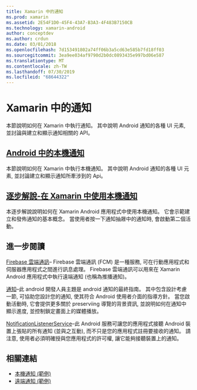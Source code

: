 ```yaml
---
title: Xamarin 中的通知
ms.prod: xamarin
ms.assetid: 2E54F1D0-45F4-43A7-B3A3-4F483B7150CB
ms.technology: xamarin-android
author: conceptdev
ms.author: crdun
ms.date: 03/01/2018
ms.openlocfilehash: 7d153491802a74ff06b3a5cd63e585b7fd18ff03
ms.sourcegitcommit: 3ea9ee034af9790d2b0dc0893435e997bd06e587
ms.translationtype: MT
ms.contentlocale: zh-TW
ms.lasthandoff: 07/30/2019
ms.locfileid: "68644322"
---
```

# <a name="notifications-in-xamarinandroid"></a>Xamarin 中的通知

本節說明如何在 Xamarin 中執行通知。 其中說明 Android 通知的各種 UI 元素, 並討論與建立和顯示通知相關的 API。

## <a name="local-notifications-in-androidlocal-notificationsmd"></a>[Android 中的本機通知](local-notifications.md)

本節說明如何在 Xamarin 中執行本機通知。 其中說明 Android 通知的各種 UI 元素, 並討論建立和顯示通知所牽涉到的 Api。

## <a name="walkthrough---using-local-notifications-in-xamarinandroidlocal-notifications-walkthroughmd"></a>[逐步解說-在 Xamarin 中使用本機通知](local-notifications-walkthrough.md)  
 
本逐步解說說明如何在 Xamarin Android 應用程式中使用本機通知。 它會示範建立和發佈通知的基本概念。 當使用者按一下通知抽屜中的通知時, 會啟動第二個活動。 

## <a name="further-reading"></a>進一步閱讀

[Firebase 雲端通訊](~/android/data-cloud/google-messaging/firebase-cloud-messaging.md)&ndash; Firebase 雲端通訊 (FCM) 是一種服務, 可在行動應用程式和伺服器應用程式之間進行訊息處理。 Firebase 雲端通訊可以用來在 Xamarin Android 應用程式中執行遠端通知 (也稱為推播通知)。

[通知](https://developer.android.com/guide/topics/ui/notifiers/notifications.html)&ndash;此 android 開發人員主題是 android 通知的最終指南。 其中包含設計考慮一節, 可協助您設計您的通知, 使其符合 Android 使用者介面的指導方針。 當您啟動活動時, 它會提供更多關於 preserviing 導覽的背景資訊, 並說明如何在通知中顯示進度, 並控制鎖定畫面上的媒體播放。

[NotificationListenerService](xref:Android.Service.Notification.NotificationListenerService)&ndash;此 Android 服務可讓您的應用程式接聽 Android 裝置上張貼的所有通知 (並與之互動), 而不只是您的應用程式註冊要接收的通知。
請注意, 使用者必須明確授與您應用程式的許可權, 讓它能夠接聽裝置上的通知。

## <a name="related-links"></a>相關連結

- [本機通知 (範例)](https://docs.microsoft.com/samples/xamarin/monodroid-samples/localnotifications)
- [遠端通知 (範例)](https://docs.microsoft.com/samples/xamarin/monodroid-samples/remotenotifications)
